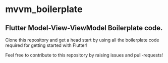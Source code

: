 # mvvm_boilerplate

## Flutter Model-View-ViewModel Boilerplate code.

Clone this repository and get a head start by using all the boilerplate code required for getting started with Flutter!

Feel free to contribute to this repository by raising issues and pull-requests!
